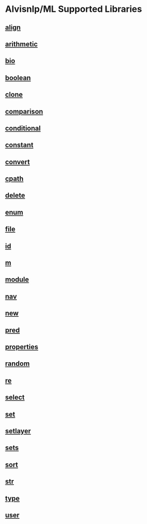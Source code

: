 # Alvisnlp/ML Supported Libraries

<h2>
<a href="{{ '/reference/library/align' | relative_url }}" class="library">align</a>
</h2>

<h2>
<a href="{{ '/reference/library/arithmetic' | relative_url }}" class="library">arithmetic</a>
</h2>

<h2>
<a href="{{ '/reference/library/bio' | relative_url }}" class="library">bio</a>
</h2>

<h2>
<a href="{{ '/reference/library/boolean' | relative_url }}" class="library">boolean</a>
</h2>

<h2>
<a href="{{ '/reference/library/clone' | relative_url }}" class="library">clone</a>
</h2>

<h2>
<a href="{{ '/reference/library/comparison' | relative_url }}" class="library">comparison</a>
</h2>

<h2>
<a href="{{ '/reference/library/conditional' | relative_url }}" class="library">conditional</a>
</h2>

<h2>
<a href="{{ '/reference/library/constant' | relative_url }}" class="library">constant</a>
</h2>

<h2>
<a href="{{ '/reference/library/convert' | relative_url }}" class="library">convert</a>
</h2>

<h2>
<a href="{{ '/reference/library/cpath' | relative_url }}" class="library">cpath</a>
</h2>

<h2>
<a href="{{ '/reference/library/delete' | relative_url }}" class="library">delete</a>
</h2>

<h2>
<a href="{{ '/reference/library/enum' | relative_url }}" class="library">enum</a>
</h2>

<h2>
<a href="{{ '/reference/library/file' | relative_url }}" class="library">file</a>
</h2>

<h2>
<a href="{{ '/reference/library/id' | relative_url }}" class="library">id</a>
</h2>

<h2>
<a href="{{ '/reference/library/m' | relative_url }}" class="library">m</a>
</h2>

<h2>
<a href="{{ '/reference/library/module' | relative_url }}" class="library">module</a>
</h2>

<h2>
<a href="{{ '/reference/library/nav' | relative_url }}" class="library">nav</a>
</h2>

<h2>
<a href="{{ '/reference/library/new' | relative_url }}" class="library">new</a>
</h2>

<h2>
<a href="{{ '/reference/library/pred' | relative_url }}" class="library">pred</a>
</h2>

<h2>
<a href="{{ '/reference/library/properties' | relative_url }}" class="library">properties</a>
</h2>

<h2>
<a href="{{ '/reference/library/random' | relative_url }}" class="library">random</a>
</h2>

<h2>
<a href="{{ '/reference/library/re' | relative_url }}" class="library">re</a>
</h2>

<h2>
<a href="{{ '/reference/library/select' | relative_url }}" class="library">select</a>
</h2>

<h2>
<a href="{{ '/reference/library/set' | relative_url }}" class="library">set</a>
</h2>

<h2>
<a href="{{ '/reference/library/setlayer' | relative_url }}" class="library">setlayer</a>
</h2>

<h2>
<a href="{{ '/reference/library/sets' | relative_url }}" class="library">sets</a>
</h2>

<h2>
<a href="{{ '/reference/library/sort' | relative_url }}" class="library">sort</a>
</h2>

<h2>
<a href="{{ '/reference/library/str' | relative_url }}" class="library">str</a>
</h2>

<h2>
<a href="{{ '/reference/library/type' | relative_url }}" class="library">type</a>
</h2>

<h2>
<a href="{{ '/reference/library/user' | relative_url }}" class="library">user</a>
</h2>

